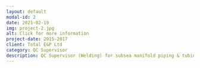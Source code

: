 ```yaml
---
layout: default
modal-id: 2
date: 2021-02-19
img: project-2.jpg
alt: Click for more information
project-date: 2015-2017
client: Total E&P Ltd
category: QC Supervisor
description: QC Supervisor (Welding) for subsea manifold piping & tubing. Worked on Egina project subsea production system (SPS) equipments that included, Manifolds, Manifold Support Structures (MSS), Closed Caisson Foundations (CCF), UTA Modules & Foundations, SDU Modules & Foundations, Pig Loop Modules, Multibore Production Well Jumpers, Permanent Guide Base (PGB), Gas Mat Weldment, X-Trees.
---
```

